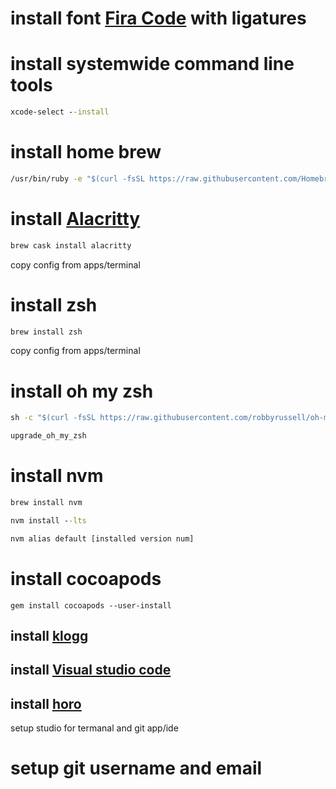 
# install font [Fira Code](https://github.com/tonsky/FiraCode/releases) with ligatures
# install systemwide command line tools

```cmd
xcode-select --install
```

# install home brew

```cmd
/usr/bin/ruby -e "$(curl -fsSL https://raw.githubusercontent.com/Homebrew/install/master/install)"
```


# install [Alacritty](https://github.com/alacritty/alacritty) 

```cmd
brew cask install alacritty
```

copy config from apps/terminal

# install zsh

```cmd
brew install zsh
```

copy config from apps/terminal

# install oh my zsh

```cmd
sh -c "$(curl -fsSL https://raw.githubusercontent.com/robbyrussell/oh-my-zsh/master/tools/install.sh)"

upgrade_oh_my_zsh

```

# install nvm

```cmd
brew install nvm

nvm install --lts 

nvm alias default [installed version num]
```

# install cocoapods

```
gem install cocoapods --user-install
```

## install [klogg](https://github.com/variar/klogg/releases)

## install [Visual studio code](https://visualstudio.microsoft.com/downloads/)

## install [horo](https://matthewpalmer.net/horo-free-timer-mac/)

setup studio for termanal and git app/ide

# setup git username and email


